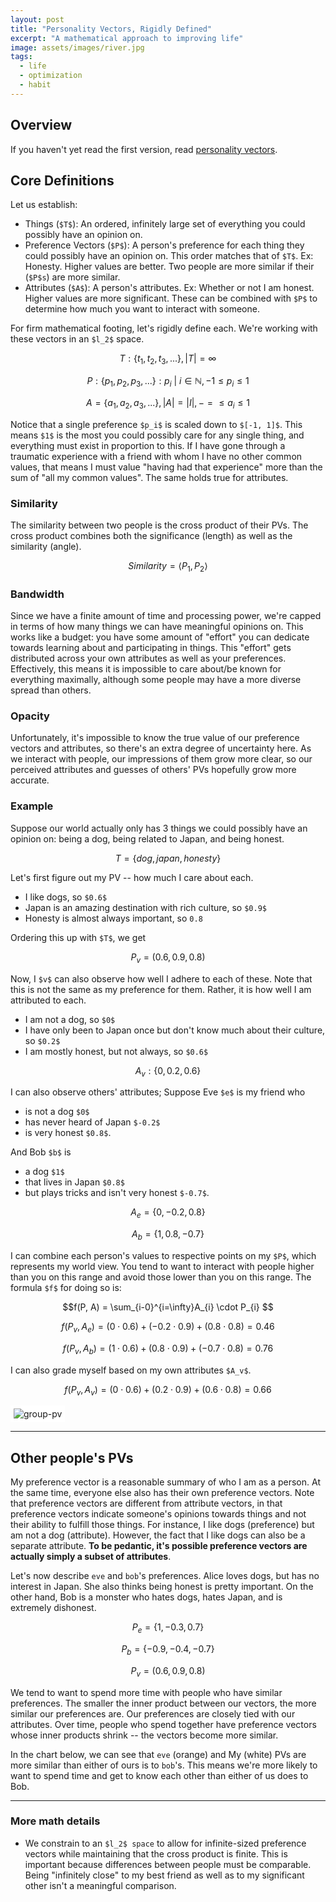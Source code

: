 ```yaml
---
layout: post
title: "Personality Vectors, Rigidly Defined"
excerpt: "A mathematical approach to improving life"
image: assets/images/river.jpg
tags: 
  - life
  - optimization
  - habit
---
```


## Overview
If you haven't yet read the first version, read [personality vectors]({{site.url}}/resources/personality-vectors/).

## Core Definitions
Let us establish:
* Things (`$T$`): An ordered, infinitely large set of everything you could possibly have an opinion on.
* Preference Vectors (`$P$`): A person's preference for each thing they could possibly have an opinion on. This order matches that of `$T$`. Ex: Honesty. Higher values are better.
Two people are more similar if their (`$P$s`) are more similar.
* Attributes (`$A$`): A person's attributes. Ex: Whether or not I am honest. Higher values are more significant. These can be combined with `$P$` to determine how much you want to interact with someone. 

For firm mathematical footing, let's rigidly define each. We're working with these vectors in an `$l_2$` space.

$$T: \{t_1, t_2, t_3, ...\}, |T| = \infty$$

$$P: \{p_1, p_2, p_3, ...\}: p_i\ |\ i \in \mathbb{N}, -1 \leq p_i \leq 1$$

$$A = \{a_1, a_2, a_3, ...\}, |A| = |I|, -= \leq a_i \leq 1$$

Notice that a single preference `$p_i$` is scaled down to `$[-1, 1]$`. This means `$1$` is the most you could possibly care for any single thing, and everything must exist
in proportion to this. If I have gone through a traumatic experience with a friend with whom I have no other common values, that means I must value "having had that experience"
more than the sum of "all my common values". The same holds true for attributes.

### Similarity

The similarity between two people is the cross product of their PVs. The cross product combines both the significance (length) as well as the similarity (angle).

$$Similarity = \langle P_1, P_2 \rangle$$

### Bandwidth

Since we have a finite amount of time and processing power, we're capped in terms of how many things we can have meaningful opinions on. This works like
a budget: you have some amount of "effort" you can dedicate towards learning about and participating in things. This "effort" gets distributed 
across your own attributes as well as your preferences. Effectively, this means it is impossible to care about/be known for everything maximally, although
some people may have a more diverse spread than others.

### Opacity

Unfortunately, it's impossible to know the true value of our preference vectors and attributes, so there's an extra degree of uncertainty here. As we interact with people,
our impressions of them grow more clear, so our perceived attributes and guesses of others' PVs hopefully grow more accurate.

### Example

Suppose our world actually only has 3 things we could possibly have an opinion on: being a dog, being related to Japan, and being honest.

$$T = \{dog, japan, honesty\}$$

Let's first figure out my PV -- how much I care about each.

* I like dogs, so `$0.6$`
* Japan is an amazing destination with rich culture, so `$0.9$`
* Honesty is almost always important, so `0.8`

Ordering this up with `$T$`, we get 

$$P_v = (0.6, 0.9, 0.8)$$

Now, I `$v$` can also observe how well I adhere to each of these. Note that this is not the same as my preference for them. Rather, it is
how well I am attributed to each.

* I am not a dog, so `$0$`
* I have only been to Japan once but don't know much about their culture, so `$0.2$`
* I am mostly honest, but not always, so `$0.6$`

$$ A_{v}: \{0, 0.2, 0.6\} $$

I can also observe others' attributes; Suppose Eve `$e$` is my friend who 
* is not a dog `$0$`
* has never heard of Japan `$-0.2$`
* is very honest `$0.8$`. 

And Bob `$b$` is 
* a dog `$1$` 
* that lives in Japan `$0.8$`
* but plays tricks and isn't very honest `$-0.7$`. 

$$A_{e} = \{0, -0.2, 0.8\}$$

$$A_{b} = \{1, 0.8, -0.7\}$$


I can combine each person's values to respective points on my `$P$`, which represents my world view. 
You tend to want to interact with people higher than you on this range and avoid those lower than you on this range.
The formula `$f$` for doing so is:

$$f(P, A) = \sum_{i-0}^{i=\infty}A_{i} \cdot P_{i} $$

$$f(P_v, A_{e}) = (0 \cdot 0.6) + (-0.2 \cdot 0.9) + (0.8 \cdot 0.8) = 0.46$$

$$f(P_v, A_{b}) = (1 \cdot 0.6) + (0.8 \cdot 0.9) + (-0.7 \cdot 0.8) = 0.76$$

I can also grade myself based on my own attributes `$A_v$`.

$$f(P_v, A_{v}) = (0 \cdot 0.6) + (0.2 \cdot 0.9) + (0.6 \cdot 0.8) = 0.66$$


<div id='myDiv'></div>

<img src="{{ site.url }}/assets/images/preference-vectors/group-pv.png" alt="group-pv" style="background-color:#fff; padding: 5px 5px 5px 5px;"/>

<script>
var alice = {
  x: [0.46],
  y: [0],
  type: 'scatter',
  hoverinfo: 'x'
};
var bob = {
  x: [0.76],
  y: [0],
  type: 'scatter',
  hoverinfo: 'x'
};
var me = {
  x: [0.66],
  y: [0],
  type: 'scatter',
  hoverinfo: 'x'
};


var layout = {
  hovermode: 'closest',
  showlegend: false,
  xaxis: {
	range: [-1,1],
    autorange: false,
    showgrid: false,
    zeroline: false,
    showline: false,
    autotick: true,
    ticks: 'outside',
    showticklabels: true
  },
  yaxis: {
    autorange: false,
    showgrid: false,
    zeroline: false,
    showline: false,
    autotick: false,
	zerolinewidth:3,
    showticklabels: false
  },
  annotations: [
	{
		xref: 'x',
    	yref: 'y',
    	x: 0.46,
    	y: 0.1,
    	xanchor: 'center',
    	text: 'Alice',
		yanchor: 'bottom',
  	},
	{
		xref: 'x',
    	yref: 'y',
    	x: 0.76,
    	y: 0.1,
    	xanchor: 'center',
    	text: 'Bob',
		yanchor: 'bottom',
  	},
	{
		xref: 'x',
    	yref: 'y',
    	x: 0.66,
    	y: 0.1,
    	xanchor: 'center',
    	text: 'Me',
		yanchor: 'bottom',
  	}
  ]
};

var data = [alice, bob, me];
Plotly.newPlot('myDiv', data, layout);
</script>


---

## Other people's PVs

My preference vector is a reasonable summary of who I am as a person. At the same time, everyone else also has their own preference vectors.
Note that preference vectors are different from attribute vectors, in that preference vectors indicate someone's opinions towards things and
not their ability to fulfill those things. For instance, I like dogs (preference) but am not a dog (attribute). However, the fact that I like dogs 
can also be a separate attribute. **To be pedantic, it's possible preference vectors are actually simply a subset of attributes**.

Let's now describe `eve` and `bob`'s preferences.
Alice loves dogs, but has no interest in Japan. She also thinks being honest is pretty important. 
On the other hand, Bob is a monster who hates dogs, hates Japan, and is extremely dishonest.

$$P_e=\{1, -0.3, 0.7\}$$

$$P_b=\{-0.9, -0.4, -0.7\}$$

$$P_v = (0.6, 0.9, 0.8)$$

We tend to want to spend more time with people who have similar preferences. The smaller the inner product between our vectors,
the more similar our preferences are. Our preferences are closely tied with our attributes.
Over time, people who spend together have preference vectors whose inner products shrink -- the vectors become more similar.

In the chart below, we can see that `eve` (orange) and My (white) PVs are more similar than either of ours is to `bob`'s. This
means we're more likely to want to spend time and get to know each other than either of us does to Bob.

<div id='otherPeople'></div>
<script>
Plotly.d3.csv('https://www.yangvincent.com/assets/pv1.csv', function(err, rows){
    function unpack(rows, key) {
        return rows.map(function(row) 
        { return row[key]; }); 
    }
          
	var x = unpack(rows , 'x');
	var y = unpack(rows , 'y');
	var z = unpack(rows , 'z'); 
	var c = unpack(rows , 'color');
	Plotly.newPlot('otherPeople', [{
	  type: 'scatter3d',
	  mode: 'lines',
	  x: x,
	  y: y,
	  z: z,
	  opacity: 1,
	  line: {
	    width: 6,
	    color: c,
	    reversescale: false
	  }
	}], {
			autosize: true,
			margin: {
				l: 5,
				r: 5,
				b: 5,
				t: 5,
			}
	});
});
</script>

--- 

### More math details

* We constrain to an `$l_2$ space` to allow for infinite-sized preference vectors while maintaining that the cross product is finite. This is important
because differences between people must be comparable. Being "infinitely close" to my best friend as well as to my significant other isn't a meaningful comparison.
